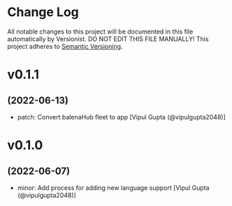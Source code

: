 # Change Log

All notable changes to this project will be documented in this file
automatically by Versionist. DO NOT EDIT THIS FILE MANUALLY!
This project adheres to [Semantic Versioning](http://semver.org/).

# v0.1.1
## (2022-06-13)

* patch: Convert balenaHub fleet to app [Vipul Gupta (@vipulgupta2048)]

# v0.1.0
## (2022-06-07)

* minor: Add process for adding new language support [Vipul Gupta (@vipulgupta2048)]
